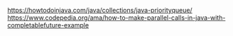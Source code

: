 https://howtodoinjava.com/java/collections/java-priorityqueue/ 
https://www.codepedia.org/ama/how-to-make-parallel-calls-in-java-with-completablefuture-example

